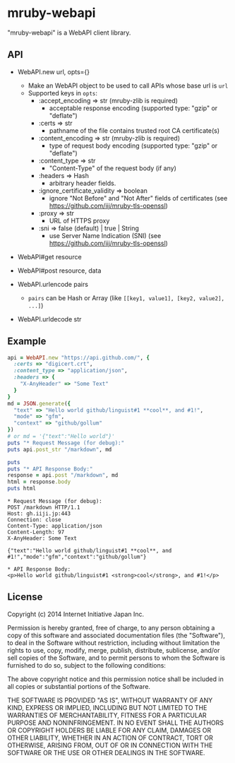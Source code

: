 # mruby-webapi

"mruby-webapi" is a WebAPI client library.


## API

 - WebAPI.new url, opts={}
   - Make an WebAPI object to be used to call APIs whose base url is `url`
   - Supported keys in `opts`:
     - :accept_encoding => str (mruby-zlib is required)
       - acceptable response encoding
         (supported type: "gzip" or "deflate")
     - :certs => str
       - pathname of the file contains trusted root CA certificate(s)
     - :content_encoding => str (mruby-zlib is required)
       - type of request body encoding
         (supported type: "gzip" or "deflate")
     - :content_type => str
       - "Content-Type" of the request body (if any)
     - :headers => Hash
       - arbitrary header fields.
     - :ignore_certificate_validity => boolean
       - ignore "Not Before" and "Not After" fields of certificates
         (see https://github.com/iij/mruby-tls-openssl)
     - :proxy => str
       - URL of HTTPS proxy
     - :sni => false (default) | true | String
       - use Server Name Indication (SNI)
         (see https://github.com/iij/mruby-tls-openssl)

 - WebAPI#get resource
 - WebAPI#post resource, data
 - WebAPI.urlencode pairs
   - `pairs` can be Hash or Array (like `[[key1, value1], [key2, value2], ...]`)
 - WebAPI.urldecode str


## Example

```Ruby
api = WebAPI.new "https://api.github.com/", {
  :certs => "digicert.crt",
  :content_type => "application/json",
  :headers => {
    "X-AnyHeader" => "Some Text"
  }
}
md = JSON.generate({
  "text" => "Hello world github/linguist#1 **cool**, and #1!",
  "mode" => "gfm",
  "context" => "github/gollum"
})
# or md = '{"text":"Hello world"}'
puts "* Request Message (for debug):"
puts api.post_str "/markdown", md

puts
puts "* API Response Body:"
response = api.post "/markdown", md
html = response.body
puts html
```

```
* Request Message (for debug):
POST /markdown HTTP/1.1
Host: gh.iiji.jp:443
Connection: close
Content-Type: application/json
Content-Length: 97
X-AnyHeader: Some Text

{"text":"Hello world github/linguist#1 **cool**, and #1!","mode":"gfm","context":"github/gollum"}

* API Response Body:
<p>Hello world github/linguist#1 <strong>cool</strong>, and #1!</p>
```

## License

Copyright (c) 2014 Internet Initiative Japan Inc.

Permission is hereby granted, free of charge, to any person obtaining a 
copy of this software and associated documentation files (the "Software"), 
to deal in the Software without restriction, including without limitation 
the rights to use, copy, modify, merge, publish, distribute, sublicense, 
and/or sell copies of the Software, and to permit persons to whom the 
Software is furnished to do so, subject to the following conditions:

The above copyright notice and this permission notice shall be included in 
all copies or substantial portions of the Software.

THE SOFTWARE IS PROVIDED "AS IS", WITHOUT WARRANTY OF ANY KIND, EXPRESS OR 
IMPLIED, INCLUDING BUT NOT LIMITED TO THE WARRANTIES OF MERCHANTABILITY, 
FITNESS FOR A PARTICULAR PURPOSE AND NONINFRINGEMENT. IN NO EVENT SHALL THE 
AUTHORS OR COPYRIGHT HOLDERS BE LIABLE FOR ANY CLAIM, DAMAGES OR OTHER 
LIABILITY, WHETHER IN AN ACTION OF CONTRACT, TORT OR OTHERWISE, ARISING 
FROM, OUT OF OR IN CONNECTION WITH THE SOFTWARE OR THE USE OR OTHER 
DEALINGS IN THE SOFTWARE.
